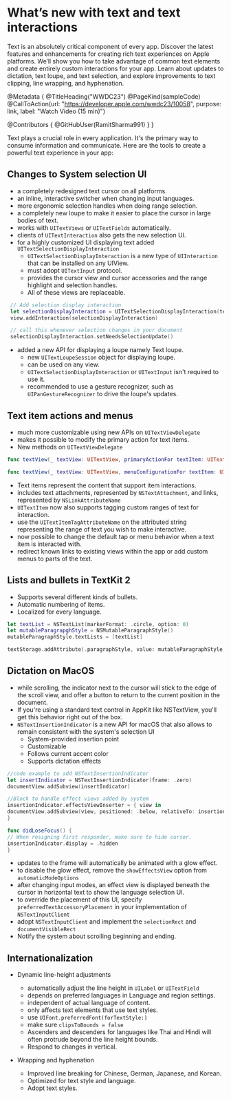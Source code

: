 # What’s new with text and text interactions

Text is an absolutely critical component of every app. Discover the latest features and enhancements for creating rich text experiences on Apple platforms. We’ll show you how to take advantage of common text elements and create entirely custom interactions for your app. Learn about updates to dictation, text loupe, and text selection, and explore improvements to text clipping, line wrapping, and hyphenation.

@Metadata {
   @TitleHeading("WWDC23")
   @PageKind(sampleCode)
   @CallToAction(url: "https://developer.apple.com/wwdc23/10058", purpose: link, label: "Watch Video (15 min)")

   @Contributors {
      @GitHubUser(RamitSharma991)
   }
}



Text plays a crucial role in every application. It's the primary way to consume information and communicate. Here are the tools to create a powerful text experience in your app:

## Changes to System selection UI

* a completely redesigned text cursor on all platforms.
* an inline, interactive switcher when changing input languages.
* more ergonomic selection handles when doing range selection.
* a completely new loupe to make it easier to place the cursor in large bodies of text.
* works with `UITextViews` or `UITextFields` automatically.
* clients of `UITextInteraction` also gets the new selection UI.
* for a highly customized UI displaying text added `UITextSelectionDisplayInteraction`
  * `UITextSelectionDisplayInteraction` is a new type of `UIInteraction` that can be installed on any UIView.
  * must adopt `UITextInput` protocol.
  * provides the cursor view and cursor accessories and the range highlight and selection handles.
  * All of these views are replaceable.

```swift
 // Add selection display interaction
 let selectionDisplayInteraction = UITextSelectionDisplayInteraction(textInput: document, delegate: self)
 view.addInteraction(selectionDisplayInteraction)

 // call this whenever selection changes in your document
 selectionDisplayInteraction.setNeedsSelectionUpdate()
```

* added a new API for displaying a loupe namely Text loupe.
  * new `UITextLoupeSession` object for displaying loupe.
  * can be used on any view.
  * `UITextSelectionDisplayInteraction` or `UITextInput` isn't required to use it.
  * recommended to use a gesture recognizer, such as `UIPanGestureRecognizer` to drive the loupe's updates.

## Text item actions and menus

* much more customizable using new APIs on `UITextViewDelegate`
* makes it possible to modify the primary action for text items.
* New methods on `UITextViewDelegate`

```swift
func textView(_ textView: UITextView, primaryActionFor textItem: UITextItem, defaultAction: UIAction) -> UIAction?

func textView(_ textView: UITextView, menuConfigurationFor textItem: UITextItem, defaultMenu: UIMenu) -> UITextItem.MenuConfiguration?
```

* Text items represent the content that support item interactions.
* includes text attachments, represented by `NSTextAttachment`, and links, represented by `NSLinkAttributeName`
* `UITextItem` now also supports tagging custom ranges of text for interaction.
* use the `UITextItemTagAttributeName` on the attributed string representing the range of text you wish to make interactive.
* now possible to change the default tap or menu behavior when a text item is interacted with.
* redirect known links to existing views within the app or add custom menus to parts of the text.
   
## Lists and bullets in TextKit 2
* Supports several different kinds of bullets.
* Automatic numbering of items.
* Localized for every language.

```swift
let textList = NSTextList(markerFormat: .circle, option: 0)
let mutableParagrapghStyle = NSMutableParagraphStyle()
mutableParagraphStyle.textLists = [textList]

textStorage.addAttribute(.paragraphStyle, value: mutableParagraphStyle, range: NSRange(location: 0, textStorage.length))
```

## Dictation on MacOS

* while scrolling, the indicator next to the cursor will stick to the edge of the scroll view, and offer a button to return to the current position in the document.
* If you're using a standard text control in AppKit like NSTextView, you'll get this behavior right out of the box.
* `NSTextInsertionIndicator` is a new API for macOS that also allows to remain consistent with the system's selection UI
  * System-provided insertion point
  * Customizable
  * Follows current accent color
  * Supports dictation effects

```swift
//code example to add NSTextInsertionIndicator
let insertIndicator = NSTextInsertionIndicator(frame: .zero)
documentView.addSubview(insertIndicator)

//Block to handle effect views added by system
insertionIndicator.effectsViewInserter = { view in
documentView.addSubview(view, positioned: .below, relativeTo: insertionIndicator)
}

func didLoseFocus() {
// When resigning first responder, make sure to hide cursor.
insertionIndicator.display = .hidden
}
```

  * updates to the frame will automatically be animated with a glow effect.
  * to disable the glow effect, remove the `showEffectsView` option from `automaticModeOptions`
  * after changing input modes, an effect view is displayed beneath the cursor in horizontal text to show the language selection UI.
  * to override the placement of this UI, specify `preferredTextAccessoryPlacement` in your implementation of `NSTextInputClient`
* adopt `NSTextInputClient` and implement the `selectionRect` and `documentVisibleRect`
* Notify the system about scrolling beginning and ending.


## Internationalization

* Dynamic line-height adjustments
  * automatically adjust the line height in `UILabel` or `UITextField`
  * depends on preferred languages in Language and region settings.
  * independent of actual language of content.
  * only affects text elements that use text styles.
  * use `UIFont.preferredFont(forTextStyle:)`
  * make sure `clipsToBounds = false`
  * Ascenders and descenders for languages like Thai and Hindi will often protrude beyond the line height bounds.
  * Respond to changes in vertical.
 
* Wrapping and hyphenation
  * Improved line breaking for Chinese, German, Japanese, and Korean.
  * Optimized for text style and language.
  * Adopt text styles.
